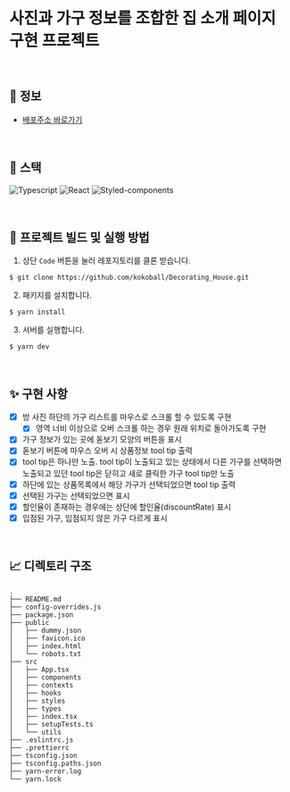 # 사진과 가구 정보를 조합한 집 소개 페이지 구현 프로젝트

<br>

## 🚀 정보

- [배포주소 바로가기](https://luxury-haupia-352759.netlify.app/)
 
<br>

## 📝 스택


![Typescript](https://img.shields.io/badge/TypeScript-007ACC?style=for-the-badge&logo=typescript&logoColor=white)
![React](https://img.shields.io/badge/React-20232A?style=for-the-badge&logo=react&logoColor=61DAFB)
![Styled-components](https://img.shields.io/badge/styled--components-DB7093?style=for-the-badge&logo=styled-components&logoColor=white) 

<br/>

## 👀 프로젝트 빌드 및 실행 방법

1. 상단 `Code` 버튼을 눌러 레포지토리를 클론 받습니다.

```
$ git clone https://github.com/kokoball/Decorating_House.git
```

2. 패키지를 설치합니다.

```
$ yarn install
```

3. 서버를 실행합니다.

```
$ yarn dev
```

<br>

## ✨ 구현 사항

- [x] 방 사진 하단의 가구 리스트를 마우스로 스크롤 할 수 있도록 구현
  - [x] 영역 너비 이상으로 오버 스크롤 하는 경우 원래 위치로 돌아가도록 구현
- [x] 가구 정보가 있는 곳에 돋보기 모양의 버튼을 표시
- [x] 돋보기 버튼에 마우스 오버 시 상품정보 tool tip 출력
- [x] tool tip은 하나만 노출. tool tip이 노출되고 있는 상태에서 다른 가구를 선택하면 노출되고 있던 tool tip은 닫히고 새로 클릭한 가구 tool tip만 노출
- [x] 하단에 있는 상품목록에서 해당 가구가 선택되었으면 tool tip 출력
- [x] 선택된 가구는 선택되었으면 표시
- [x] 할인율이 존재하는 경우에는 상단에 할인율(discountRate) 표시
- [x] 입점된 가구, 입점되지 않은 가구 다르게 표시

<br>

## 📈 디렉토리 구조

```
.
├── README.md
├── config-overrides.js
├── package.json
├── public
│   ├── dummy.json
│   ├── favicon.ico
│   ├── index.html
│   └── robots.txt
├── src
│   ├── App.tsx
│   ├── components
│   ├── contexts
│   ├── hooks
│   ├── styles
│   ├── types
│   ├── index.tsx
│   ├── setupTests.ts
│   └── utils
├── .eslintrc.js
├── .prettierrc
├── tsconfig.json
├── tsconfig.paths.json
├── yarn-error.log
└── yarn.lock
